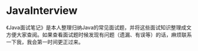 # JavaInterview
《Java面试笔记》是本人整理归纳Java的常见面试题，并将这些面试知识整理成文方便大家查阅。如果查看面试题时候发现有问题（遗漏、有误等）的话，麻烦联系一下我，我会第一时间更正过来。
